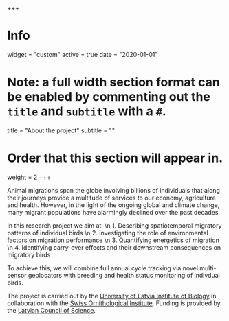 +++
# Info
widget = "custom"
active = true
date = "2020-01-01"

# Note: a full width section format can be enabled by commenting out the `title` and `subtitle` with a `#`.
title = "About the project"
subtitle = ""

# Order that this section will appear in.
weight = 2
+++
 
 Animal migrations span the globe involving billions of individuals that along their journeys provide a multitude of services to our economy, agriculture and health. However, in the light of the ongoing global and climate change, many migrant populations have alarmingly declined over the past decades.
 
 In this research project we aim at:  \n 1. Describing spatiotemporal migratory patterns of individual birds  \n 2. Investigating the role of environmental factors on migration performance   \n 3. Quantifying energetics of migration  \n 4. Identifying carry-over effects and their downstream consequences on migratory birds
  
To achieve this, we will combine full annual cycle tracking via novel multi-sensor geolocators with breeding and health status monitoring of indivdual birds.
  
  The project is carried out by the [University of Latvia Institute of Biology](http://lubi.lu.lv) in collaboration with the [Swiss Ornithological Institute](http://www.vogelwarte.ch). Funding is provided by the [Latvian Council of Science](https://www.lzp.gov.lv).
  
